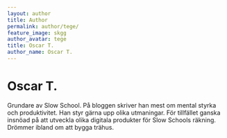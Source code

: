 ```yaml
---
layout: author
title: Author
permalink: author/tege/
feature_image: skgg
author_avatar: tege
title: Oscar T.
author_name: Oscar T.
---
```


# Oscar T.

Grundare av Slow School. På bloggen skriver han mest om mental styrka och produktivitet. Han styr gärna upp olika utmaningar. 
För tillfället ganska insnöad på att utveckla olika digitala produkter för Slow Schools räkning. Drömmer ibland om att bygga trähus.
